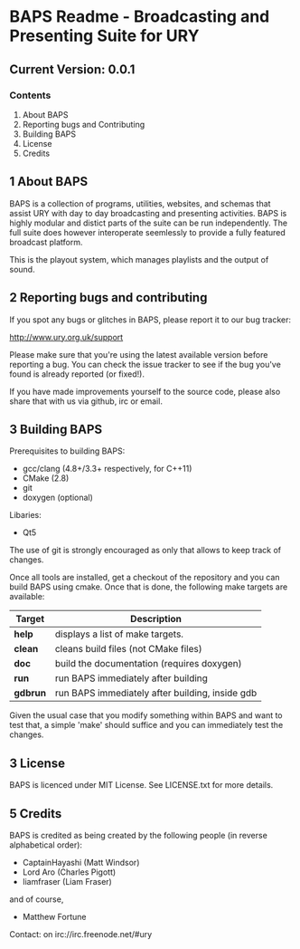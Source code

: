 BAPS Readme - Broadcasting and Presenting Suite for URY
=======================================================

Current Version: 0.0.1
----------------------

### Contents
1. About BAPS
2. Reporting bugs and Contributing
3. Building BAPS
4. License
5. Credits



1 About BAPS
------------

BAPS is a collection of programs, utilities, websites, and schemas that assist
URY with day to day broadcasting and presenting activities. BAPS is highly
modular and distict parts of the suite can be run independently. The full suite
does however interoperate seemlessly to provide a fully featured broadcast
platform.

This is the playout system, which manages playlists and the output of sound.



2 Reporting bugs and contributing
---------------------------------

If you spot any bugs or glitches in BAPS, please report it to our bug tracker:

http://www.ury.org.uk/support

Please make sure that you're using the latest available version before reporting
a bug. You can check the issue tracker to see if the bug you've found is already
reported (or fixed!).

If you have made improvements yourself to the source code, please also share
that with us via github, irc or email.



3 Building BAPS
---------------

Prerequisites to building BAPS:
- gcc/clang (4.8+/3.3+ respectively, for C++11)
- CMake (2.8)
- git
- doxygen (optional)

Libaries:
- Qt5

The use of git is strongly encouraged as only that allows to keep track of
changes.

Once all tools are installed, get a checkout of the repository and you can build
BAPS using cmake. Once that is done, the following make targets are available:

| Target       | Description                                     |
| ------------ | ----------------------------------------------- |
| **help**     | displays a list of make targets.                |
| **clean**    | cleans build files (not CMake files)            |
| **doc**      | build the documentation (requires doxygen)      |
| **run**      | run BAPS immediately after building             |
| **gdbrun**   | run BAPS immediately after building, inside gdb |

Given the usual case that you modify something within BAPS and want to test
that, a simple 'make' should suffice and you can immediately test the changes.



3 License
---------

BAPS is licenced under MIT License. See LICENSE.txt for more details.



5 Credits
---------

BAPS is credited as being created by the following people
(in reverse alphabetical order):

* CaptainHayashi (Matt Windsor)
* Lord Aro (Charles Pigott)
* liamfraser (Liam Fraser)

and of course,
* Matthew Fortune


Contact: on irc://irc.freenode.net/#ury


